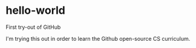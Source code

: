# hello-world
First try-out of GitHub

I'm trying this out in order to learn the Github open-source CS curriculum.
